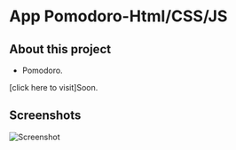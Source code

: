 # App Pomodoro-Html/CSS/JS

## About this project

- Pomodoro.

[click here to visit]Soon.

## Screenshots

![Screenshot](https://res.cloudinary.com/dgu3expdz/image/upload/v1631986765/App-Pomodoro_hf9gz2.png)
